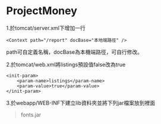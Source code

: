 # ProjectMoney

1.於tomcat/server.xml下增加一行  

    <Context path="/report" docBase="本地端路徑" />

 path可自定義名稱，docBase為本機端路徑，可自行修改。
 
2.於tomcat/web.xml將listings預設值false改為true

    <init-param>
        <param-name>listings</param-name>
        <param-value>true</param-value>
    </init-param>
        
3.於webapp/WEB-INF下建立lib資料夾並將下列jar檔案放到裡面
  >fonts.jar
